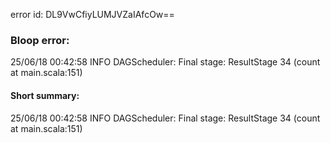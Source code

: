 error id: DL9VwCfiyLUMJVZaIAfcOw==
### Bloop error:

25/06/18 00:42:58 INFO DAGScheduler: Final stage: ResultStage 34 (count at main.scala:151)
#### Short summary: 

25/06/18 00:42:58 INFO DAGScheduler: Final stage: ResultStage 34 (count at main.scala:151)